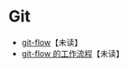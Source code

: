 # Git

- [git-flow](https://danielkummer.github.io/git-flow-cheatsheet/)【未读】
- [git-flow 的工作流程](https://www.git-tower.com/learn/git/ebook/cn/command-line/advanced-topics/git-flow)【未读】
